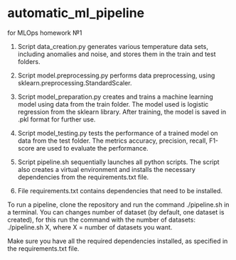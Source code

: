 # automatic_ml_pipeline
for MLOps homework №1

1. Script data_creation.py generates various temperature data sets, including anomalies and noise, and stores them in the train and test folders.

2. Script model.preprocessing.py performs data preprocessing, using sklearn.preprocessing.StandardScaler.

3. Script model_preparation.py creates and trains a machine learning model using data from the train folder. The model used is logistic regression from the sklearn library. After training, the model is saved in .pkl format for further use.

4. Script model_testing.py tests the performance of a trained model on data from the test folder. The metrics accuracy, precision, recall, F1-score are used to evaluate the performance.

5. Script pipeline.sh sequentially launches all python scripts. The script also creates a virtual environment and installs the necessary dependencies from the requirements.txt file.

6. File requirements.txt contains dependencies that need to be installed.

To run a pipeline, clone the repository and run the command ./pipeline.sh in a terminal. You can changes number of dataset (by default, one dataset is created), for this run the command  with the number of datasets: ./pipeline.sh X, where X = number of datasets you want.

Make sure you have all the required dependencies installed, as specified in the requirements.txt file.